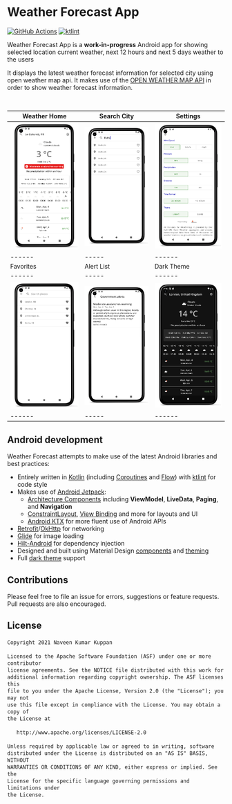 # Weather Forecast App

[![GitHub Actions](https://github.com/naveenkumarn27/weatherapp/workflows/workflow/badge.svg)](.github/workflows/workflow.yml)
[![ktlint](https://img.shields.io/badge/code%20style-%E2%9D%A4-FF4081.svg)](https://ktlint.github.io/)

Weather Forecast App is a **work-in-progress** Android app for showing selected location current weather, next 12 hours and next 5 days weather to the users

It displays the latest weather forecast information for selected city using open weather map api. It makes use of the [OPEN WEATHER MAP API](https://openweathermap.org/) in order to show weather forecast information.

<br>

| Weather Home | Search City | Settings |
| ------ | ----- | ------ |
| ![Weather Home](art/screenshots/screenshot-1.png) | ![Search City](art/screenshots/screenshot-2.png) | ![Settings](art/screenshots/screenshot-3.png) |
| ------ | ----- | ------ |
| Favorites | Alert List | Dark Theme |
| ------ | ----- | ------ |
| ![Favorites](art/screenshots/screenshot-4.png) | ![Alert List](art/screenshots/screenshot-5.png) | ![Dark Theme](art/screenshots/screenshot-6.png) |
| ------ | ----- | ------ |

## Android development

Weather Forecast attempts to make use of the latest Android libraries and best practices:
* Entirely written in [Kotlin](https://kotlinlang.org/) (including [Coroutines](https://kotlinlang.org/docs/reference/coroutines-overview.html) and [Flow](https://kotlinlang.org/docs/reference/coroutines/flow.html)) with [ktlint](https://github.com/pinterest/ktlint) for code style
* Makes use of [Android Jetpack](https://developer.android.com/jetpack/):
  * [Architecture Components](https://developer.android.com/jetpack/arch/) including **ViewModel**, **LiveData**, **Paging**, and **Navigation**
  * [ConstraintLayout](https://developer.android.com/reference/androidx/constraintlayout/widget/ConstraintLayout), [View Binding](https://developer.android.com/topic/libraries/view-binding) and more for layouts and UI
  * [Android KTX](https://developer.android.com/kotlin/ktx) for more fluent use of Android APIs
* [Retrofit](https://square.github.io/retrofit/)/[OkHttp](https://square.github.io/okhttp/) for networking
* [Glide](https://github.com/bumptech/glide) for image loading
* [Hilt-Android](https://dagger.dev/hilt/) for dependency injection
* Designed and built using Material Design [components](https://material.io/components/) and [theming](https://material.io/design/material-theming/overview.html#material-theming)
* Full [dark theme](https://material.io/design/color/dark-theme.html) support

## Contributions

Please feel free to file an issue for errors, suggestions or feature requests. Pull requests are also encouraged.

## License

```
Copyright 2021 Naveen Kumar Kuppan

Licensed to the Apache Software Foundation (ASF) under one or more contributor
license agreements. See the NOTICE file distributed with this work for
additional information regarding copyright ownership. The ASF licenses this
file to you under the Apache License, Version 2.0 (the "License"); you may not
use this file except in compliance with the License. You may obtain a copy of
the License at

   http://www.apache.org/licenses/LICENSE-2.0

Unless required by applicable law or agreed to in writing, software
distributed under the License is distributed on an "AS IS" BASIS, WITHOUT
WARRANTIES OR CONDITIONS OF ANY KIND, either express or implied. See the
License for the specific language governing permissions and limitations under
the License.
```
